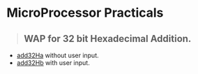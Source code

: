 # MicroProcessor Practicals
> ## WAP for 32 bit Hexadecimal Addition.
- [add32Ha](https://github.com/rnaveen99/micro/blob/master/add32Ha.asm) without user input.
- [add32Hb](https://github.com/rnaveen99/micro/blob/master/add32Hb.asm) with user input.